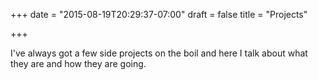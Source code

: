 +++
date = "2015-08-19T20:29:37-07:00"
draft = false
title = "Projects"

+++

I've always got a few side projects on the boil and here I talk about what they are and how they are going.
